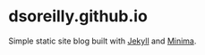 # dsoreilly.github.io

Simple static site blog built with [Jekyll](https://jekyllrb.com/) and [Minima](https://github.com/jekyll/minima).
